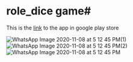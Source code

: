 # role_dice game#
This is the [link](https://play.google.com/store/apps/details?id=com.justice.dicerolegame) to the app in google play store

![WhatsApp Image 2020-11-08 at 5 12 45 PM(1)](https://user-images.githubusercontent.com/63531125/107875178-7713bd00-6ecf-11eb-89f4-38689549785d.jpeg)
![WhatsApp Image 2020-11-08 at 5 12 45 PM(2)](https://user-images.githubusercontent.com/63531125/107875181-7844ea00-6ecf-11eb-80f7-2f06bc37fb31.jpeg)
![WhatsApp Image 2020-11-08 at 5 12 45 PM](https://user-images.githubusercontent.com/63531125/107875182-78dd8080-6ecf-11eb-82a4-d1e36e54f52a.jpeg)
